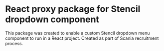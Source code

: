 # React proxy package for Stencil dropdown component

This package was created to enable a custom Stencil dropdown menu component to run in a React project. Created as part of Scania recruitment process.